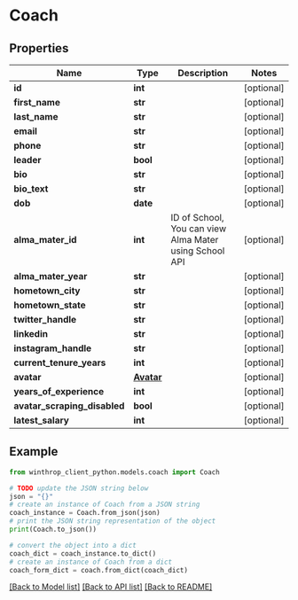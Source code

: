 # Coach


## Properties

Name | Type | Description | Notes
------------ | ------------- | ------------- | -------------
**id** | **int** |  | [optional] 
**first_name** | **str** |  | [optional] 
**last_name** | **str** |  | [optional] 
**email** | **str** |  | [optional] 
**phone** | **str** |  | [optional] 
**leader** | **bool** |  | [optional] 
**bio** | **str** |  | [optional] 
**bio_text** | **str** |  | [optional] 
**dob** | **date** |  | [optional] 
**alma_mater_id** | **int** | ID of School, You can view Alma Mater using School API | [optional] 
**alma_mater_year** | **str** |  | [optional] 
**hometown_city** | **str** |  | [optional] 
**hometown_state** | **str** |  | [optional] 
**twitter_handle** | **str** |  | [optional] 
**linkedin** | **str** |  | [optional] 
**instagram_handle** | **str** |  | [optional] 
**current_tenure_years** | **int** |  | [optional] 
**avatar** | [**Avatar**](Avatar.md) |  | [optional] 
**years_of_experience** | **int** |  | [optional] 
**avatar_scraping_disabled** | **bool** |  | [optional] 
**latest_salary** | **int** |  | [optional] 

## Example

```python
from winthrop_client_python.models.coach import Coach

# TODO update the JSON string below
json = "{}"
# create an instance of Coach from a JSON string
coach_instance = Coach.from_json(json)
# print the JSON string representation of the object
print(Coach.to_json())

# convert the object into a dict
coach_dict = coach_instance.to_dict()
# create an instance of Coach from a dict
coach_form_dict = coach.from_dict(coach_dict)
```
[[Back to Model list]](../README.md#documentation-for-models) [[Back to API list]](../README.md#documentation-for-api-endpoints) [[Back to README]](../README.md)


